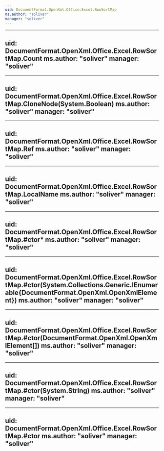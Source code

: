 ```yaml
---
uid: DocumentFormat.OpenXml.Office.Excel.RowSortMap
ms.author: "soliver"
manager: "soliver"
---
```


---
uid: DocumentFormat.OpenXml.Office.Excel.RowSortMap.Count
ms.author: "soliver"
manager: "soliver"
---

---
uid: DocumentFormat.OpenXml.Office.Excel.RowSortMap.CloneNode(System.Boolean)
ms.author: "soliver"
manager: "soliver"
---

---
uid: DocumentFormat.OpenXml.Office.Excel.RowSortMap.Ref
ms.author: "soliver"
manager: "soliver"
---

---
uid: DocumentFormat.OpenXml.Office.Excel.RowSortMap.LocalName
ms.author: "soliver"
manager: "soliver"
---

---
uid: DocumentFormat.OpenXml.Office.Excel.RowSortMap.#ctor*
ms.author: "soliver"
manager: "soliver"
---

---
uid: DocumentFormat.OpenXml.Office.Excel.RowSortMap.#ctor(System.Collections.Generic.IEnumerable{DocumentFormat.OpenXml.OpenXmlElement})
ms.author: "soliver"
manager: "soliver"
---

---
uid: DocumentFormat.OpenXml.Office.Excel.RowSortMap.#ctor(DocumentFormat.OpenXml.OpenXmlElement[])
ms.author: "soliver"
manager: "soliver"
---

---
uid: DocumentFormat.OpenXml.Office.Excel.RowSortMap.#ctor(System.String)
ms.author: "soliver"
manager: "soliver"
---

---
uid: DocumentFormat.OpenXml.Office.Excel.RowSortMap.#ctor
ms.author: "soliver"
manager: "soliver"
---
